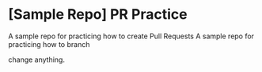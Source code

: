 # [Sample Repo] PR Practice
A sample repo for practicing how to create Pull Requests
A sample repo for practicing how to branch

change anything.
